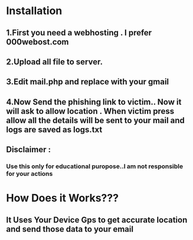 # Installation
## 1.First you need a webhosting . I prefer 000webost.com
## 2.Upload all file to server.
## 3.Edit mail.php and replace with your gmail
## 4.Now Send the phishing link to victim.. Now it will ask to allow location . When victim press allow all the details will be sent to your mail and logs are saved as logs.txt
## Disclaimer :
### Use this only for educational puropose..I am not responsible for your actions

# How Does it Works???
## It Uses Your Device Gps to get accurate location and send those data to your email
